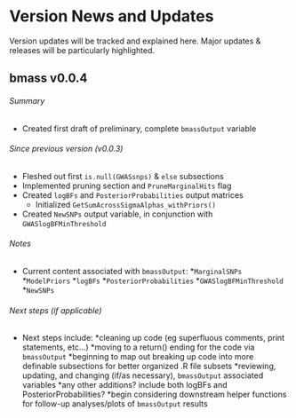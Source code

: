 # Version News and Updates

Version updates will be tracked and explained here. Major updates & releases will be particularly highlighted.

## bmass v0.0.4

###### Summary
* Created first draft of preliminary, complete `bmassOutput` variable

###### Since previous version (v0.0.3)
* Fleshed out first `is.null(GWASsnps)` & `else` subsections
* Implemented pruning section and `PruneMarginalHits` flag
* Created `logBFs` and `PosteriorProbabilities` output matrices
  * Initialized `GetSumAcrossSigmaAlphas_withPriors()`
* Created `NewSNPs` output variable, in conjunction with `GWASlogBFMinThreshold`

###### Notes
* Current content associated with `bmassOutput`:
  *`MarginalSNPs` 
  *`ModelPriors`
  *`logBFs`
  *`PosteriorProbabilities`
  *`GWASlogBFMinThreshold`
  *`NewSNPs`

###### Next steps (if applicable)
* Next steps include:
  *cleaning up code (eg superfluous comments, print statements, etc...)
  *moving to a return() ending for the code via `bmassOutput`
  *beginning to map out breaking up code into more definable subsections for better organized .R file subsets
  *reviewing, updating, and changing (if/as necessary), `bmassOutput` associated variables
    *any other additions? include both logBFs and PosteriorProbabilities?
  *begin considering downstream helper functions for follow-up analyses/plots of `bmassOutput` results
 

